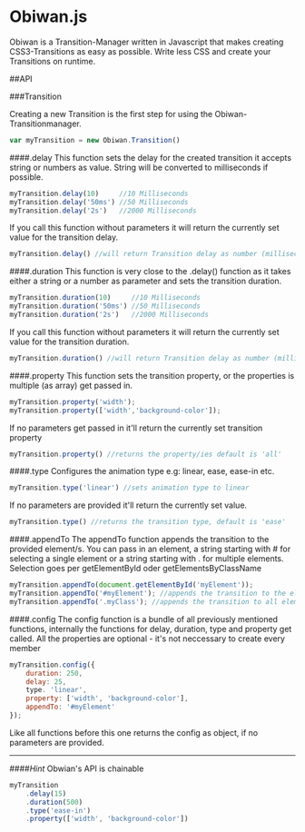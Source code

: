 Obiwan.js
=========

Obiwan is a Transition-Manager written in Javascript that makes creating CSS3-Transitions as easy as possible.
Write less CSS and create your Transitions on runtime.

##API

###Transition

Creating a new Transition is the first step for using the Obiwan-Transitionmanager.

```javascript
var myTransition = new Obiwan.Transition()
```

####.delay
This function sets the delay for the created transition it accepts string or numbers as value. String will be converted to milliseconds if possible.

```javascript
myTransition.delay(10)     //10 Milliseconds
myTransition.delay('50ms') //50 Milliseconds
myTransition.delay('2s')   //2000 Milliseconds
```

If you call this function without parameters it will return the currently set value for the transition delay.

```javascript
myTransition.delay() //will return Transition delay as number (milliseconds), default is 0  
```

####.duration
This function is very close to the .delay() function as it takes either a string or a number as parameter and sets the transition duration.

```javascript
myTransition.duration(10)     //10 Milliseconds
myTransition.duration('50ms') //50 Milliseconds
myTransition.duration('2s')   //2000 Milliseconds
```

If you call this function without parameters it will return the currently set value for the transition duration.

```javascript
myTransition.duration() //will return Transition delay as number (milliseconds), default is 50  
```

####.property
This function sets the transition property, or the properties is multiple (as array) get passed in.

```javascript
myTransition.property('width');
myTransition.property(['width','background-color']);
```

If no parameters get passed in it'll return the currently set transition property

```javascript
myTransition.property() //returns the property/ies default is 'all'
```

####.type
Configures the animation type e.g: linear, ease, ease-in etc.

```javascript
myTransition.type('linear') //sets animation type to linear
```

If no parameters are provided it'll return the currently set value.

```javascript
myTransition.type() //returns the transition type, default is 'ease'
```
####.appendTo
The appendTo function appends the transition to the provided element/s. You can pass in an element, a string starting with # for selecting a single element or a string starting with . for multiple elements. Selection goes per getElementById oder getElementsByClassName

```javascript
myTransition.appendTo(document.getElementById('myElement'));
myTransition.appendTo('#myElement'); //appends the transition to the element with given id
myTransition.appendTo('.myClass'); //appends the transition to all elements with this class
```

####.config
The config function is a bundle of all previously mentioned functions, internally the functions for delay, duration, type and property get called.
All the properties are optional - it's not neccessary to create every member

```javascript
myTransition.config({
    duration: 250,
    delay: 25,
    type. 'linear',
    property: ['width', 'background-color'],
    appendTo: '#myElement'
});
```
Like all functions before this one returns the config as object, if no parameters are provided.

***

####*Hint*
Obwian's API is chainable

```javascript
myTransition
    .delay(15)
    .duration(500)
    .type('ease-in')
    .property(['width', 'background-color'])
```